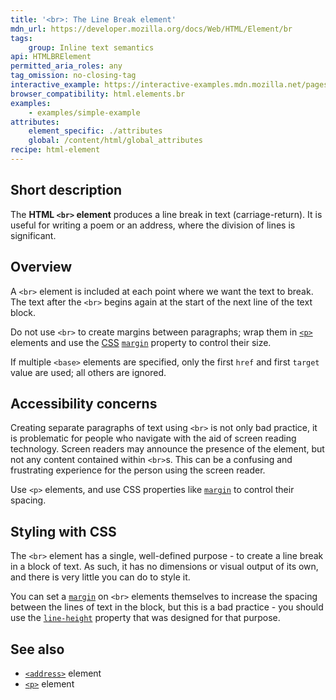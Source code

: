 ```yaml
---
title: '<br>: The Line Break element'
mdn_url: https://developer.mozilla.org/docs/Web/HTML/Element/br
tags:
    group: Inline text semantics
api: HTMLBRElement
permitted_aria_roles: any
tag_omission: no-closing-tag
interactive_example: https://interactive-examples.mdn.mozilla.net/pages/tabbed/br.html
browser_compatibility: html.elements.br
examples:
    - examples/simple-example
attributes:
    element_specific: ./attributes
    global: /content/html/global_attributes
recipe: html-element
---
```


## Short description

The **HTML `<br>` element** produces a line break in text
(carriage-return). It is useful for writing a poem or an address, where
the division of lines is significant.

## Overview

A `<br>` element is included at each point where we want the text to break. The text after the `<br>`
begins again at the start of the next line of the text block.

Do not use `<br>` to create margins between paragraphs; wrap
them in
[`<p>`](/en-US/docs/Web/HTML/Element/p)
elements and use the [CSS](/en-US/docs/CSS)
[`margin`](/en-US/docs/Web/CSS/margin)
property to control their size.

If multiple `<base>` elements are specified, only the first `href` and
first `target` value are used; all others are ignored.

## Accessibility concerns
Creating separate paragraphs of text using `<br>` is not only bad
practice, it is problematic for people who navigate with the aid of
screen reading technology. Screen readers may announce the presence of
the element, but not any content contained within `<br>`s. This can be a
confusing and frustrating experience for the person using the screen
reader.

Use `<p>` elements, and use CSS properties like
[`margin`](/en-US/docs/Web/CSS/margin)
to control their spacing.


## Styling with CSS

The `<br>` element has a single, well-defined purpose - to create a
line break in a block of text. As such, it has no dimensions or visual
output of its own, and there is very little you can do to style it.

You can set a
[`margin`](/en-US/docs/Web/CSS/margin)
on `<br>` elements themselves to increase the spacing between the lines
of text in the block, but this is a bad practice - you should use the
[`line-height`](/en-US/docs/Web/CSS/line-height)
property that was designed for that purpose.

## See also

- [`<address>`](/en-US/docs/Web/HTML/Element/address) element
- [`<p>`](/en-US/docs/Web/HTML/Element/p) element
